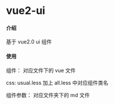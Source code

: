 # vue2-ui

#### 介绍

基于 vue2.0 ui 组件

#### 使用

组件： 对应文件下的 vue 文件

css: usual.less 加上 all.less 中对应组件类名

组件参数： 对应文件夹下的 md 文件
